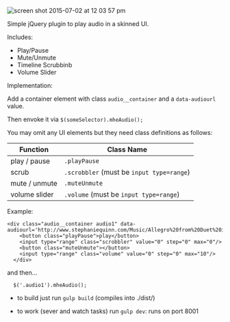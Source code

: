 ![screen shot 2015-07-02 at 12 03 57 pm](https://cloud.githubusercontent.com/assets/2104257/8481660/5a9ee472-20b2-11e5-9430-13a496f4444c.png)


Simple jQuery plugin to play audio in a skinned UI.

Includes:
* Play/Pause
* Mute/Unmute
* Timeline Scrubbinb
* Volume Slider

Implementation:

Add a container element with class `audio__container` and a `data-audiourl` value. 

Then envoke it via `$(someSelector).mheAudio();`



You may omit any UI elements but they need class definitions as follows:

 Function | Class Name 
 ---------|------------
play / pause | `.playPause` 
scrub | `.scrobbler` (must be `input type=range`)
mute / unmute | `.muteUnmute`
volume slider | `.volume` (must be `input type=range`)

Example:

```
<div class="audio__container audio1" data-audiourl='http://www.stephaniequinn.com/Music/Allegro%20from%20Duet%20in%20C%20Major.mp3'>
    <button class="playPause">play</button>
    <input type="range" class="scrobbler" value="0" step="0" max="0"/>
    <button class="muteUnmute"></button>
    <input type="range" class="volume" value="0" step="0" max="10"/>
  </div>
```

and then...

```
  $('.audio1').mheAudio();
```


* to build just run `gulp build` (compiles into ./dist/)

* to work (sever and watch tasks) run `gulp dev`: runs on port 8001

